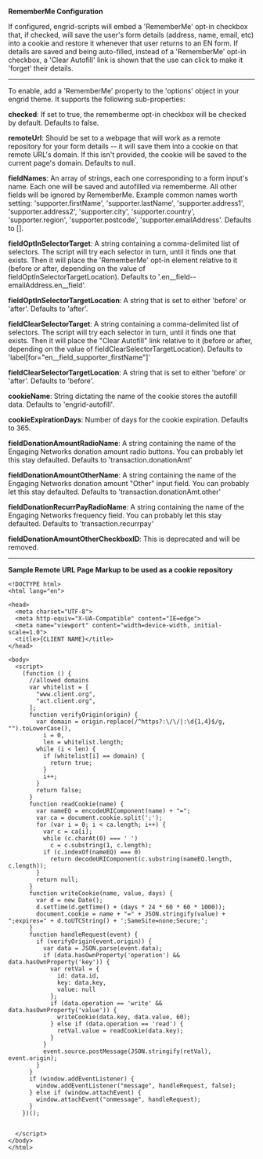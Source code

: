 **RememberMe Configuration**

If configured, engrid-scripts will embed a 'RememberMe' opt-in checkbox that, if checked, will save the user's form details (address, name, email, etc) into a cookie and restore it whenever that user returns to an EN form. If details are saved and being auto-filled, instead of a 'RememberMe' opt-in checkbox, a 'Clear Autofill' link is shown that the use can click to make it 'forget' their details.

---

To enable, add a 'RememberMe' property to the 'options' object in your engrid theme.  It supports the following sub-properties:

**checked**: If set to true, the rememberme opt-in checkbox will be checked by default.  Defaults to false.

**remoteUrl**: Should be set to a webpage that will work as a remote repository for your form details -- it will save them into a cookie on that remote URL's domain.  If this isn't provided, the cookie will be saved to the current page's domain. Defaults to null.

**fieldNames**: An array of strings, each one corresponding to a form input's name.  Each one will be saved and autofilled via rememberme.  All other fields will be ignored by RememberMe.  Example common names worth setting: 'supporter.firstName', 'supporter.lastName', 'supporter.address1', 'supporter.address2', 'supporter.city', 'supporter.country', 'supporter.region', 'supporter.postcode', 'supporter.emailAddress'. Defaults to [].

**fieldOptInSelectorTarget**: A string containing a comma-delimited list of selectors.  The script will try each selector in turn, until it finds one that exists.  Then it will place the 'RememberMe' opt-in element relative to it (before or after, depending on the value of fieldOptInSelectorTargetLocation).  Defaults to '.en__field--emailAddress.en__field'.

**fieldOptInSelectorTargetLocation**: A string that is set to either 'before' or 'after'. Defaults to 'after'.

**fieldClearSelectorTarget**: A string containing a comma-delimited list of selectors.  The script will try each selector in turn, until it finds one that exists.  Then it will place the "Clear Autofill" link relative to it (before or after, depending on the value of fieldClearSelectorTargetLocation). Defaults to 'label[for="en__field_supporter_firstName"]'

**fieldClearSelectorTargetLocation**: A string that is set to either 'before' or 'after'. Defaults to 'before'.

**cookieName**: String dictating the name of the cookie stores the autofill data.  Defaults to 'engrid-autofill'.

**cookieExpirationDays**: Number of days for the cookie expiration.  Defaults to 365.

**fieldDonationAmountRadioName**: A string containing the name of the Engaging Networks donation amount radio buttons.  You can probably let this stay defaulted. Defaults to 'transaction.donationAmt'

**fieldDonationAmountOtherName**: A string containing the name of the Engaging Networks donation amount "Other" input field.  You can probably let this stay defaulted. Defaults to 'transaction.donationAmt.other'

**fieldDonationRecurrPayRadioName**: A string containing the name of the Engaging Networks frequency field.  You can probably let this stay defaulted. Defaults to 'transaction.recurrpay'

**fieldDonationAmountOtherCheckboxID**: This is deprecated and will be removed.

---

**Sample Remote URL Page Markup to be used as a cookie repository**

    <!DOCTYPE html>
    <html lang="en">

    <head>
      <meta charset="UTF-8">
      <meta http-equiv="X-UA-Compatible" content="IE=edge">
      <meta name="viewport" content="width=device-width, initial-scale=1.0">
      <title>{CLIENT NAME}</title>
    </head>

    <body>
      <script>
        (function () {
          //allowed domains
          var whitelist = [
            "www.client.org",
            "act.client.org",
          ];
          function verifyOrigin(origin) {
            var domain = origin.replace(/^https?:\/\/|:\d{1,4}$/g, "").toLowerCase(),
              i = 0,
              len = whitelist.length;
            while (i < len) {
              if (whitelist[i] == domain) {
                return true;
              }
              i++;
            }
            return false;
          }
          function readCookie(name) {
            var nameEQ = encodeURIComponent(name) + "=";
            var ca = document.cookie.split(';');
            for (var i = 0; i < ca.length; i++) {
              var c = ca[i];
              while (c.charAt(0) === ' ')
                c = c.substring(1, c.length);
              if (c.indexOf(nameEQ) === 0)
                return decodeURIComponent(c.substring(nameEQ.length, c.length));
            }
            return null;
          }
          function writeCookie(name, value, days) {
            var d = new Date();
            d.setTime(d.getTime() + (days * 24 * 60 * 60 * 1000));
            document.cookie = name + "=" + JSON.stringify(value) + ";expires=" + d.toUTCString() + ';SameSite=none;Secure;';
          }
          function handleRequest(event) {
            if (verifyOrigin(event.origin)) {
              var data = JSON.parse(event.data);
              if (data.hasOwnProperty('operation') && data.hasOwnProperty('key')) {
                var retVal = {
                  id: data.id,
                  key: data.key,
                  value: null
                };
                if (data.operation == 'write' && data.hasOwnProperty('value')) {
                  writeCookie(data.key, data.value, 60);
                } else if (data.operation == 'read') {
                  retVal.value = readCookie(data.key);
                }
              }
              event.source.postMessage(JSON.stringify(retVal), event.origin);
            }
          }
          if (window.addEventListener) {
            window.addEventListener("message", handleRequest, false);
          } else if (window.attachEvent) {
            window.attachEvent("onmessage", handleRequest);
          }
        })();


      </script>
    </body>
    </html>

